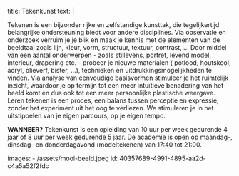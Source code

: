 title: Tekenkunst
text: |
  <p>Tekenen is een bijzonder rijke en zelfstandige kunsttak, die tegelijkertijd belangrijke ondersteuning biedt
  voor andere disciplines. Via observatie en onderzoek
  verruim je je blik en maak je kennis met de elementen
  van de beeldtaal zoals lijn, kleur, vorm, structuur,
  textuur, contrast, ...
  Door middel van een aantal onderwerpen - zoals
  stillevens, portret, levend model, interieur, drapering
  etc. - probeer je nieuwe materialen ( potlood,
  houtskool, acryl, olieverf, bister, ...), technieken en
  uitdrukkingsmogelijkheden te vinden. Via analyse van
  eenvoudige basisvormen stimuleer je het ruimtelijk
  inzicht, waardoor je op termijn tot een meer intuïtieve
  benadering van het beeld komt en dus ook tot een
  meer persoonlijke plastische weergave.
  Leren tekenen is een proces, een balans tussen
  perceptie en expressie, zonder het experiment uit het
  oog te verliezen. We stimuleren je in het uitstippelen
  van je eigen parcours, op je eigen tempo.
  </p>
  <p>
  	<strong>WANNEER?</strong> Tekenkunst is een opleiding van 10
  uur per week gedurende 4 jaar of 8 uur per week
  gedurende 5 jaar.
  De academie is open op maandag-, dinsdag- en
  donderdagavond (modeltekenen) van 17:40 tot
  21:00.
  </p>
images:
  - /assets/mooi-beeld.jpeg
id: 40357689-4991-4895-aa2d-c4a5a52f2fdc
